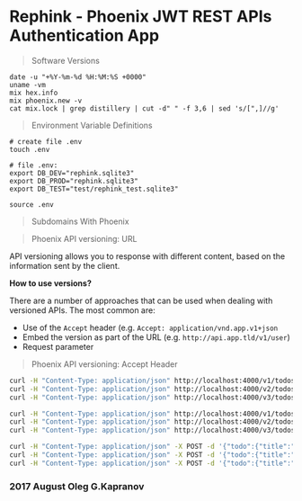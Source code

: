 # Rephink - Phoenix JWT REST APIs Authentication App

> Software Versions

```
date -u "+%Y-%m-%d %H:%M:%S +0000"
uname -vm
mix hex.info
mix phoenix.new -v
cat mix.lock | grep distillery | cut -d" " -f 3,6 | sed 's/[",]//g'
```

> Environment Variable Definitions

```
# create file .env
touch .env

# file .env:
export DB_DEV="rephink.sqlite3"
export DB_PROD="rephink.sqlite3"
export DB_TEST="test/rephink_test.sqlite3"

source .env
```

> Subdomains With Phoenix

> Phoenix API versioning: URL

API versioning allows you to response with different content, based on
the information sent by the client.

**How to use versions?**

There are a number of approaches that can be used when dealing with
versioned APIs. The most common are:

* Use of the ``Accept`` header (e.g. ``Accept: application/vnd.app.v1+json``
* Embed the version as part of the URL (e.g.  ``http://api.app.tld/v1/user``)
* Request parameter

> Phoenix API versioning: Accept Header

```bash
curl -H "Content-Type: application/json" http://localhost:4000/v1/todos
curl -H "Content-Type: application/json" http://localhost:4000/v2/todos
curl -H "Content-Type: application/json" http://localhost:4000/v3/todos

curl -H "Content-Type: application/json" http://localhost:4000/v1/todos/1
curl -H "Content-Type: application/json" http://localhost:4000/v2/todos/1
curl -H "Content-Type: application/json" http://localhost:4000/v3/todos/1

curl -H "Content-Type: application/json" -X POST -d '{"todo":{"title":"dats da bad guy","completed":false}}' http://localhost:4000/v1/todos
curl -H "Content-Type: application/json" -X POST -d '{"todo":{"title":"Mark I must be psychic","completed":true}}'  http://localhost:4000/v2/todos
curl -H "Content-Type: application/json" -X POST -d '{"todo":{"title":"Al Sharpen got his start on a lie","completed":false}}' http://localhost:4000/v3/todos
```

### 2017 August Oleg G.Kapranov
